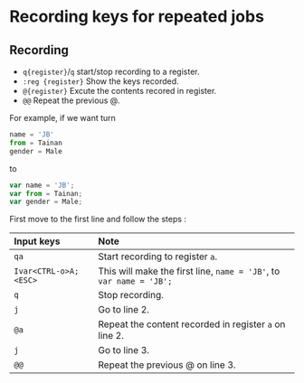 # Recording keys for repeated jobs

## Recording

- `q{register}`/`q` start/stop recording to a register.
- `:reg {register}` Show the keys recorded.
- `@{register}` Excute the contents recored in register.
- `@@` Repeat the previous @.



For example, if we want turn

```js
name = 'JB'
from = Tainan
gender = Male
```

to 

```js
var name = 'JB';
var from = Tainan;
var gender = Male;
```

First move to the first line and follow the steps :

| Input keys | Note |
|:-----------|:-----|
| `qa` | Start recording to register `a`. |
| `Ivar<CTRL-o>A;<ESC>` | This will make the first line, `name = 'JB'`, to `var name = 'JB';` |
| `q` | Stop recording. |
| `j` | Go to line 2. |
| `@a` | Repeat the content recorded in register `a` on line 2. |
| `j` | Go to line 3. |
| `@@` | Repeat the previous @ on line 3. |




